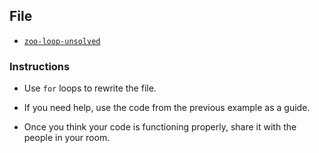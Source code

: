 ## File

* [`zoo-loop-unsolved`](Unsolved/zoo-loop-unsolved.html)

### Instructions

* Use `for` loops to rewrite the file.

* If you need help, use the code from the previous example as a guide.

* Once you think your code is functioning properly, share it with the people in your room.
